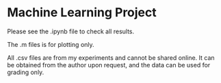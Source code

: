 # Machine Learning Project
Please see the .ipynb file to check all results.

The .m files is for plotting only. 

All .csv files are from my experiments and cannot be shared online. It can be obtained from the author upon request, and the data can be used for grading only.
